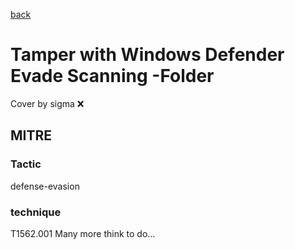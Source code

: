 [back](../index.md)
# Tamper with Windows Defender Evade Scanning -Folder
Cover by sigma :x: 
## MITRE
### Tactic
defense-evasion
### technique
T1562.001
Many more think to do...